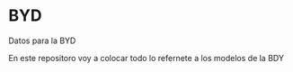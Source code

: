 # BYD
Datos para la BYD

En este repositoro voy a colocar todo lo refernete a los modelos de la BDY
